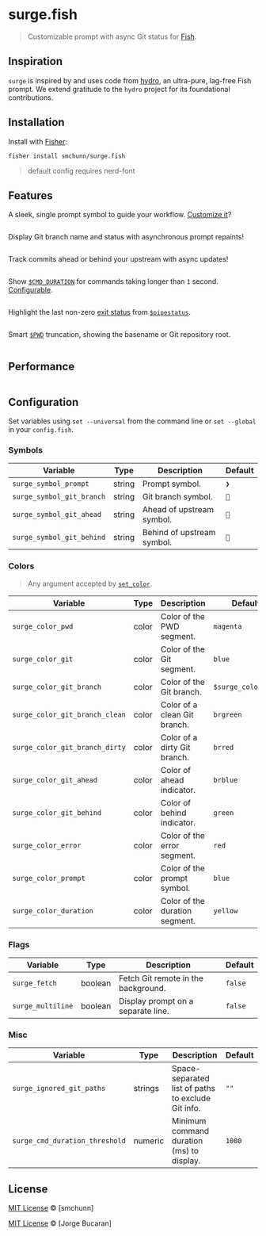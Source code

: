 # surge.fish

> Customizable prompt with async Git status for [Fish](https://fishshell.com).

## Inspiration

`surge` is inspired by and uses code from [hydro](https://github.com/jorgebucaran/hydro), an ultra-pure, lag-free Fish prompt. We extend gratitude to the `hydro` project for its foundational contributions.

## Installation

Install with [Fisher](https://github.com/jorgebucaran/fisher):

```console
fisher install smchunn/surge.fish
```

> default config requires nerd-font

## Features

A sleek, single prompt symbol to guide your workflow. [Customize it](#configuration)?

```

```

Display Git branch name and status with asynchronous prompt repaints!

```

```

Track commits ahead or behind your upstream with async updates!

```

```

Show [`$CMD_DURATION`](https://fishshell.com/docs/current/language.html?highlight=cmd_duration#envvar-CMD_DURATION) for commands taking longer than `1` second. [Configurable](#configuration).

```

```

Highlight the last non-zero [exit status](https://fishshell.com/docs/current/tutorial.html#exit-status) from [`$pipestatus`](https://fishshell.com/docs/current/language.html?highlight=cmd_duration#envvar-pipestatus).

```

```

Smart [`$PWD`](https://fishshell.com/docs/current/language.html?highlight=cmd_duration#envvar-PWD) truncation, showing the basename or Git repository root.

```

```

## Performance

```

```

## Configuration

Set variables using `set --universal` from the command line or `set --global` in your `config.fish`.

### Symbols

| Variable                  | Type   | Description                | Default |
| ------------------------- | ------ | -------------------------- | ------- |
| `surge_symbol_prompt`     | string | Prompt symbol.             | `❯`     |
| `surge_symbol_git_branch` | string | Git branch symbol.         | ``     |
| `surge_symbol_git_ahead`  | string | Ahead of upstream symbol.  | ``     |
| `surge_symbol_git_behind` | string | Behind of upstream symbol. | ``     |

### Colors

> Any argument accepted by [`set_color`](https://fishshell.com/docs/current/cmds/set_color.html).

| Variable                       | Type  | Description                    | Default            |
| ------------------------------ | ----- | ------------------------------ | ------------------ |
| `surge_color_pwd`              | color | Color of the PWD segment.      | `magenta`          |
| `surge_color_git`              | color | Color of the Git segment.      | `blue`             |
| `surge_color_git_branch`       | color | Color of the Git branch.       | `$surge_color_pwd` |
| `surge_color_git_branch_clean` | color | Color of a clean Git branch.   | `brgreen`          |
| `surge_color_git_branch_dirty` | color | Color of a dirty Git branch.   | `brred`            |
| `surge_color_git_ahead`        | color | Color of ahead indicator.      | `brblue`           |
| `surge_color_git_behind`       | color | Color of behind indicator.     | `green`            |
| `surge_color_error`            | color | Color of the error segment.    | `red`              |
| `surge_color_prompt`           | color | Color of the prompt symbol.    | `blue`             |
| `surge_color_duration`         | color | Color of the duration segment. | `yellow`           |

### Flags

| Variable          | Type    | Description                         | Default |
| ----------------- | ------- | ----------------------------------- | ------- |
| `surge_fetch`     | boolean | Fetch Git remote in the background. | `false` |
| `surge_multiline` | boolean | Display prompt on a separate line.  | `false` |

### Misc

| Variable                       | Type    | Description                                        | Default |
| ------------------------------ | ------- | -------------------------------------------------- | ------- |
| `surge_ignored_git_paths`      | strings | Space-separated list of paths to exclude Git info. | `""`    |
| `surge_cmd_duration_threshold` | numeric | Minimum command duration (ms) to display.          | `1000`  |

## License

[MIT License](LICENSE) © [smchunn]

[MIT License](https://github.com/jorgebucaran/hydro/blob/main/LICENSE.md) © [Jorge Bucaran]
